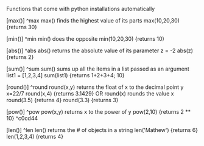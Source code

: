 Functions that come with python installations automatically

[max()] ^max
max() finds the highest value of its parts
max(10,20,30) {returns 30}

[min()] ^min
min() does the opposite
min(10,20,30) {returns 10)

[abs()] ^abs
abs() returns the absolute value of its parameter
z = -2
abs(z) {returns 2}

[sum()] ^sum
sum() sums up all the items in a list passed as an argument
list1 = [1,2,3,4]
sum(list1) {returns 1+2+3+4; 10}

[round()] ^round
round(x,y) returns the float of x to the decimal point y
x=22/7
round(x,4) {returns 3.1429}
OR 
round(x) rounds the value x
round(3.5) {returns 4}
round(3.3) {returns 3}

[pow()] ^pow
pow(x,y) returns x to the power of y
pow(2,10) {returns 2 ** 10} ^c0cd44

[len()] ^len
len() returns the # of objects in a string
len('Mathew') {returns 6}
len(1,2,3,4) {returns 4}